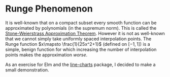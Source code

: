 # Runge Phenomenon
It is well-known that on a compact subset every smooth function can be approximated by polynomials (in the supremum norm). This is called the [Stone-Weierstrass Approximation Theorem](https://en.wikipedia.org/wiki/Stone%E2%80%93Weierstrass_theorem). However it is not as well-known that we cannot simply take uniformly spaced interpolation points.
The Runge function $x\mapsto \frac{1}{25x^2+1}$ (defined on $[-1,1]$) is a simple, benign function for which increasing the number of interpolation points makes the approximation *worse*.

As an exercise for Elm and the [line-charts](https://package.elm-lang.org/packages/terezka/line-charts/2.0.1/) package, I decided to make a small demonstration.
